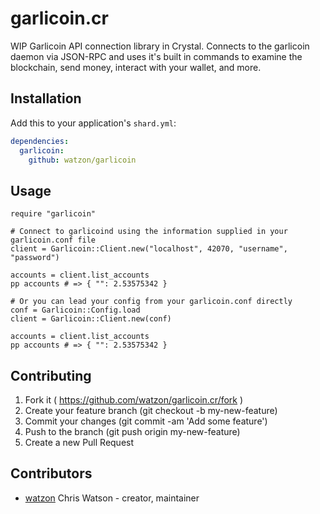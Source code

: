 # garlicoin.cr

WIP Garlicoin API connection library in Crystal. Connects to the garlicoin daemon via JSON-RPC and uses it's built in commands to examine the blockchain, send money, interact with your wallet, and more.

## Installation

Add this to your application's `shard.yml`:

```yaml
dependencies:
  garlicoin:
    github: watzon/garlicoin
```

## Usage

```crystal
require "garlicoin"

# Connect to garlicoind using the information supplied in your garlicoin.conf file
client = Garlicoin::Client.new("localhost", 42070, "username", "password")

accounts = client.list_accounts
pp accounts # => { "": 2.53575342 }

# Or you can lead your config from your garlicoin.conf directly
conf = Garlicoin::Config.load
client = Garlicoin::Client.new(conf)

accounts = client.list_accounts
pp accounts # => { "": 2.53575342 }
```

## Contributing

1. Fork it ( https://github.com/watzon/garlicoin.cr/fork )
2. Create your feature branch (git checkout -b my-new-feature)
3. Commit your changes (git commit -am 'Add some feature')
4. Push to the branch (git push origin my-new-feature)
5. Create a new Pull Request

## Contributors

- [watzon](https://github.com/watzon) Chris Watson - creator, maintainer
